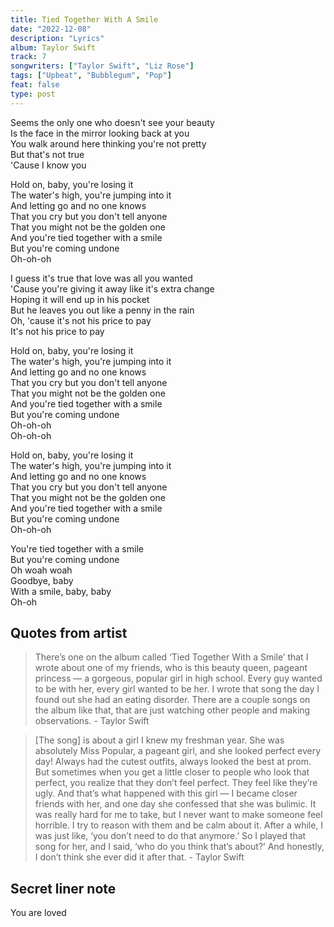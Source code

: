 ```yaml
---
title: Tied Together With A Smile
date: "2022-12-08"
description: "Lyrics"
album: Taylor Swift
track: 7
songwriters: ["Taylor Swift", "Liz Rose"]
tags: ["Upbeat", "Bubblegum", "Pop"]
feat: false
type: post
---
```


<p className="verse-one">
Seems the only one who doesn't see your beauty <br />
Is the face in the mirror looking back at you <br />
You walk around here thinking you're not pretty <br />
But that's not true <br />
'Cause I know you <br />
</p>
<p className="chorus">
Hold on, baby, you're losing it <br />
The water's high, you're jumping into it <br />
And letting go and no one knows <br />
That you cry but you don't tell anyone <br />
That you might not be the golden one <br />
And you're tied together with a smile <br />
But you're coming undone <br />
Oh-oh-oh <br />
</p>
<p className="verse-two">
I guess it's true that love was all you wanted <br />
'Cause you're giving it away like it's extra change <br />
Hoping it will end up in his pocket <br />
But he leaves you out like a penny in the rain <br />
Oh, 'cause it's not his price to pay <br />
It's not his price to pay <br />
</p>
<p className="chorus">
Hold on, baby, you're losing it <br />
The water's high, you're jumping into it <br />
And letting go and no one knows <br />
That you cry but you don't tell anyone <br />
That you might not be the golden one <br />
And you're tied together with a smile <br />
But you're coming undone <br />
Oh-oh-oh <br />
Oh-oh-oh <br />
</p>
<p className="chorus">
Hold on, baby, you're losing it <br />
The water's high, you're jumping into it <br />
And letting go and no one knows <br />
That you cry but you don't tell anyone <br />
That you might not be the golden one <br />
And you're tied together with a smile <br />
But you're coming undone <br />
Oh-oh-oh <br />
</p>
<p className="outro">
You're tied together with a smile <br />
But you're coming undone <br />
Oh woah woah <br />
Goodbye, baby <br />
With a smile, baby, baby <br />
Oh-oh <br />
</p>

## Quotes from artist

<blockquote>
There’s one on the album called ‘Tied Together With a Smile’ that I wrote about one of my friends, who is this beauty queen, pageant princess — a gorgeous, popular girl in high school. Every guy wanted to be with her, every girl wanted to be her. I wrote that song the day I found out she had an eating disorder. There are a couple songs on the album like that, that are just watching other people and making observations. - Taylor Swift
</blockquote>
<blockquote>
[The song] is about a girl I knew my freshman year. She was absolutely Miss Popular, a pageant girl, and she looked perfect every day! Always had the cutest outfits, always looked the best at prom. But sometimes when you get a little closer to people who look that perfect, you realize that they don’t feel perfect. They feel like they’re ugly. And that’s what happened with this girl — I became closer friends with her, and one day she confessed that she was bulimic. It was really hard for me to take, but I never want to make someone feel horrible. I try to reason with them and be calm about it. After a while, I was just like, ‘you don’t need to do that anymore.’ So I played that song for her, and I said, ‘who do you think that’s about?’ And honestly, I don’t think she ever did it after that. - Taylor Swift
</blockquote>

## Secret liner note

You are loved

